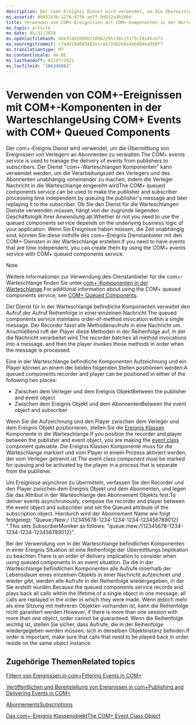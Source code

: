 ```yaml
---
description: Der com+-Ereignis Dienst wird verwendet, um die Übermittlung von Ereignissen von Verlegern an Abonnenten zu verwalten.
ms.assetid: 0945163b-1276-47f6-ae7f-9d932a1b586d
title: Verwenden von COM+-Ereignissen mit COM+-Komponenten in der Warteschlange
ms.topic: article
ms.date: 05/31/2018
ms.openlocfilehash: 4be31dd1088b720902295738c23173c28145cef2
ms.sourcegitcommit: c7add10d695482e1ceb72d62b8a4ebd84ea050f7
ms.translationtype: MT
ms.contentlocale: de-DE
ms.lasthandoff: 01/07/2021
ms.locfileid: "106346862"
---
```

# <a name="using-com-events-with-com-queued-components"></a><span data-ttu-id="75b46-103">Verwenden von COM+-Ereignissen mit COM+-Komponenten in der Warteschlange</span><span class="sxs-lookup"><span data-stu-id="75b46-103">Using COM+ Events with COM+ Queued Components</span></span>

<span data-ttu-id="75b46-104">Der com+-Ereignis Dienst wird verwendet, um die Übermittlung von Ereignissen von Verlegern an Abonnenten zu verwalten.</span><span class="sxs-lookup"><span data-stu-id="75b46-104">The COM+ events service is used to manage the delivery of events from publishers to subscribers.</span></span> <span data-ttu-id="75b46-105">Der Dienst "com+-Warteschlangen Komponenten" kann verwendet werden, um die Verarbeitungszeit des Verlegers und des Abonnenten unabhängig voneinander zu machen, indem die Verleger Nachricht in die Warteschlange eingereiht wird</span><span class="sxs-lookup"><span data-stu-id="75b46-105">The COM+ queued components service can be used to make the publisher and subscriber processing time independent by queuing the publisher's message and later replaying it to the subscriber.</span></span> <span data-ttu-id="75b46-106">Ob Sie den Dienst für die Warteschlangen Dienste verwenden müssen, hängt von der zugrunde liegenden Geschäftslogik Ihrer Anwendung ab.</span><span class="sxs-lookup"><span data-stu-id="75b46-106">Whether or not you need to use the queued components service depends on the underlying business logic of your application.</span></span> <span data-ttu-id="75b46-107">Wenn Sie Ereignisse haben müssen, die Zeit unabhängig sind, können Sie diese mithilfe des com+-Ereignis Dienstanbieter mit den COM+-Diensten in der Warteschlange erstellen.</span><span class="sxs-lookup"><span data-stu-id="75b46-107">If you need to have events that are time independent, you can create them by using the COM+ events service with COM+ queued components service.</span></span>

> [!Note]  
> <span data-ttu-id="75b46-108">Weitere Informationen zur Verwendung des-Dienstanbieter für die com+-Warteschlange finden Sie unter [com+-Komponenten in der Warteschlange](com--queued-components.md).</span><span class="sxs-lookup"><span data-stu-id="75b46-108">For additional information about using the COM+ queued components service, see [COM+ Queued Components](com--queued-components.md).</span></span>

 

<span data-ttu-id="75b46-109">Der Dienst für in der Warteschlange befindliche Komponenten verwaltet den Aufruf der Aufruf Reihenfolge in einer einzelnen Nachricht.</span><span class="sxs-lookup"><span data-stu-id="75b46-109">The queued components service maintains order-of-method invocation within a single message.</span></span> <span data-ttu-id="75b46-110">Der Recorder fasst alle Methodenaufrufe in eine Nachricht um. Anschließend ruft der Player diese Methoden in der Reihenfolge auf, in der die Nachricht verarbeitet wird.</span><span class="sxs-lookup"><span data-stu-id="75b46-110">The recorder batches all method invocations into a message, and then the player invokes those methods in order when the message is processed.</span></span>

<span data-ttu-id="75b46-111">Eine in der Warteschlange befindliche Komponenten Aufzeichnung und ein Player können an einem der beiden folgenden Stellen positioniert werden:</span><span class="sxs-lookup"><span data-stu-id="75b46-111">A queued components recorder and player can be positioned in either of the following two places:</span></span>

-   <span data-ttu-id="75b46-112">Zwischen dem Verleger und dem Ereignis Objekt</span><span class="sxs-lookup"><span data-stu-id="75b46-112">Between the publisher and event object</span></span>
-   <span data-ttu-id="75b46-113">Zwischen dem Ereignis Objekt und dem Abonnenten</span><span class="sxs-lookup"><span data-stu-id="75b46-113">Between the event object and subscriber</span></span>

<span data-ttu-id="75b46-114">Wenn Sie die Aufzeichnung und den Player zwischen dem Verleger und dem Ereignis Objekt positionieren, stellen Sie die [Ereignis Klassen](the-com--event-class-object.md) Komponente in die Warteschlange.</span><span class="sxs-lookup"><span data-stu-id="75b46-114">If you position the recorder and player between the publisher and event object, you are making the [event class](the-com--event-class-object.md) component queuable.</span></span> <span data-ttu-id="75b46-115">Die Ereignis Klassen Komponente muss für die Warteschlange markiert und vom Player in einem Prozess aktiviert werden, der vom Verleger getrennt ist.</span><span class="sxs-lookup"><span data-stu-id="75b46-115">The event class component must be marked for queuing and be activated by the player in a process that is separate from the publisher.</span></span>

<span data-ttu-id="75b46-116">Um Ereignisse asynchron zu übermitteln, verfassen Sie den Recorder und den Player zwischen dem Ereignis Objekt und dem Abonnenten, und legen Sie das Attribut in der Warteschlange des Abonnement Objekts fest.</span><span class="sxs-lookup"><span data-stu-id="75b46-116">To deliver events asynchronously, compose the recorder and player between the event object and subscriber and set the Queued attribute of the subscription object.</span></span> <span data-ttu-id="75b46-117">Hierdurch wird der Abonnement Name wie folgt festgelegt: "Queue:/New:/ {12345678-1234-1234-1234-123456789012} ".</span><span class="sxs-lookup"><span data-stu-id="75b46-117">This sets SubscriberMoniker as follows: "queue:/new:/{12345678-1234-1234-1234-123456789012}".</span></span>

<span data-ttu-id="75b46-118">Bei der Verwendung von in der Warteschlange befindlichen Komponenten in einer Ereignis Situation ist eine Reihenfolge der Übermittlungs Implikation zu beachten.</span><span class="sxs-lookup"><span data-stu-id="75b46-118">There is an order of delivery implication to consider when using queued components in an event situation.</span></span> <span data-ttu-id="75b46-119">Da die in der Warteschlange befindlichen Komponenten alle Aufrufe innerhalb der Lebensdauer eines einzelnen Objekts in einer Nachricht aufzeichnet und wieder gibt, werden alle Aufrufe in der Reihenfolge wiedergegeben, in der Sie erstellt wurden.</span><span class="sxs-lookup"><span data-stu-id="75b46-119">Because the queued components service records and plays back all calls within the lifetime of a single object in one message, all calls are replayed in the order in which they were made.</span></span> <span data-ttu-id="75b46-120">Wenn jedoch mehr als eine Sitzung mit mehreren Objekten vorhanden ist, kann die Reihenfolge nicht garantiert werden.</span><span class="sxs-lookup"><span data-stu-id="75b46-120">However, if there is more than one session with more than one object, order cannot be guaranteed.</span></span> <span data-ttu-id="75b46-121">Wenn die Reihenfolge wichtig ist, stellen Sie sicher, dass Aufrufe, die in der Reihenfolge wiedergegeben werden müssen, sich in derselben Objektinstanz befinden.</span><span class="sxs-lookup"><span data-stu-id="75b46-121">If order is important, make sure that calls that need to be played back in order reside on the same object instance.</span></span>

## <a name="related-topics"></a><span data-ttu-id="75b46-122">Zugehörige Themen</span><span class="sxs-lookup"><span data-stu-id="75b46-122">Related topics</span></span>

<dl> <dt>

[<span data-ttu-id="75b46-123">Filtern von Ereignissen in com+</span><span class="sxs-lookup"><span data-stu-id="75b46-123">Filtering Events in COM+</span></span>](filtering-events-in-com-.md)
</dt> <dt>

[<span data-ttu-id="75b46-124">Veröffentlichen und Bereitstellung von Ereignissen in com+</span><span class="sxs-lookup"><span data-stu-id="75b46-124">Publishing and Delivering Events in COM+</span></span>](publishing-and-delivering-events-in-com-.md)
</dt> <dt>

[<span data-ttu-id="75b46-125">Abonnements</span><span class="sxs-lookup"><span data-stu-id="75b46-125">Subscriptions</span></span>](subscriptions.md)
</dt> <dt>

[<span data-ttu-id="75b46-126">Das com+-Ereignis Klassenobjekt</span><span class="sxs-lookup"><span data-stu-id="75b46-126">The COM+ Event Class Object</span></span>](the-com--event-class-object.md)
</dt> </dl>

 

 



